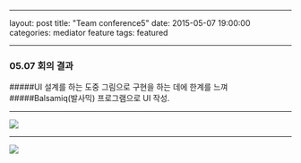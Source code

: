 - - -

layout: post
title:  "Team conference5"
date:   2015-05-07 19:00:00
categories: mediator feature
tags: featured
- - -


### 05.07 회의 결과

#####UI 설계를 하는 도중 그림으로 구현을 하는 데에 한계를 느껴
#####Balsamiq(발사믹) 프로그램으로 UI 작성.

- - -

<img src="https://cloud.githubusercontent.com/assets/11438919/7496900/224e1fca-f452-11e4-81f7-04ad0f9b0476.png">

- - -

<img src="https://cloud.githubusercontent.com/assets/11438919/7496901/2274727e-f452-11e4-898e-2f4672c61551.png">


